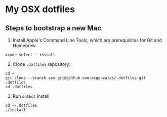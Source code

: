 # My OSX dotfiles

## Steps to bootstrap a new Mac

1. Install Apple's Command Line Tools, which are prerequisites for Git and Homebrew.

`xcode-select --install`

2. Clone `.dotfiles` repository.

```
cd ~
git clone --branch osx git@github.com:acgonzales/.dotfiles.git .dotfiles
cd .dotfiles
```

3. Run `dotbot` install

```
cd ~/.dotfiles
./install
```
